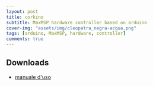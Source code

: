 ```yaml
---
layout: post
title: corkino
subtitle: MaxMSP hardware controller based on arduino
cover-img: "assets/img/cleopatra_negra-acqua.png"
tags: [arduino, MaxMSP, hardware, controller]
comments: true
---
```


## Downloads

  - [manuale d'uso](https://github.com/Velitch/BN_Musica_Elettronica/blob/main/IIBN/COME-04-elettroacustica-IIBN/corkino/corkino_user_manual.pdf)
